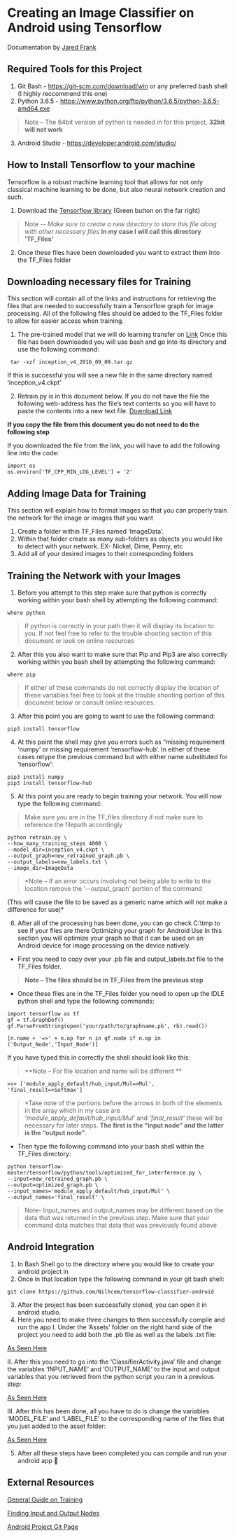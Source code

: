 # Creating an Image Classifier on Android using Tensorflow 

Documentation by [Jared Frank](https://github.com/jfrank1120)

## Required Tools for this Project
1.	Git Bash - https://git-scm.com/download/win or any preferred bash shell (I highly reccommend this one)
2.	Python 3.6.5 - https://www.python.org/ftp/python/3.6.5/python-3.6.5-amd64.exe
> Note – The 64bit version of python is needed in for this project, **32bit will not work**
3.	Android Studio - https://developer.android.com/studio/



## How to Install Tensorflow to your machine
Tensorflow is a robust machine learning tool that allows for not only classical machine learning to be done, but also neural network creation and such.
1.	Download the [Tensorflow library](https://github.com/tensorflow/tensorflow) (Green button on the far right) 

> Note -- *Make sure to create a new directory to store this file along with other necessary files*
**In my case I will call this directory 'TF_Files'**
2.	Once these files have been downloaded you want to extract them into the TF_Files folder



## Downloading necessary files for Training
This section will contain all of the links and instructions for retrieving the files that are needed to successfully train a Tensorflow graph for image processing. All of the following files should be added to the TF_Files folder to allow for easier access when training.
1.	The pre-trained model that we will do learning transfer on [Link](http://download.tensorflow.org/models/inception_v4_2016_09_09.tar.gz)
Once this file has been downloaded you will use bash and go into its directory and use the following command:
```
 tar -xzf inception_v4_2016_09_09.tar.gz
```


If this is successful you will see a new file in the same directory named ‘inception_v4.ckpt’

2.	Retrain.py is in this document below. If you do not have the file the following web-address has the file’s text contents so you will have to paste the contents into a new text file. [Download Link](https://github.com/tensorflow/hub/blob/master/examples/image_retraining/retrain.py)

**If you copy the file from this document you do not need to do the following step**


If you downloaded the file from the link, you will have to add the following line into the code: 
```
import os
os.environ['TF_CPP_MIN_LOG_LEVEL'] = '2'
```



## Adding Image Data for Training
This section will explain how to format images so that you can properly train the network for the image or images that you want
1.	Create a folder within TF_Files named ‘ImageData’.
2.	Within that folder create as many sub-folders as objects you would like to detect with your network. EX- Nickel, Dime, Penny, etc
3.	Add all of your desired images to their corresponding folders 



## Training the Network with your Images
1.	Before you attempt to this step make sure that python is correctly working within your bash shell by attempting the following command:
```
where python
```
> If python is correctly in your path then it will display its location to you. If not feel free to refer to the trouble shooting section of this document or look on online resources


2.	After this you also want to make sure that Pip and Pip3 are also correctly working within you bash shell by attempting the following command:
```
where pip
```
> If either of these commands do not correctly display the location of these variables feel free to look at the trouble shooting portion of this document below or consult online resources.

3.	After this point you are going to want to use the following command:
```
pip3 install tensorflow
```


4.	At this point the shell may give you errors such as “missing requirement ‘numpy’ or missing requirement ‘tensorflow-hub’. In either of these cases retype the previous command but with either name substituted for ‘tensorflow’: 
 ```
 pip3 install numpy
 pip3 install tensorflow-hub
 ```
 
 
5.	At this point you are ready to begin training your network. You will now type the following command:
 > Make sure you are in the TF_files directory if not make sure to reference the filepath accordingly
 ```
 python retrain.py \
 --how_many_training_steps 4000 \
 --model_dir=inception_v4.ckpt \
 --output_graph=new_retrained_graph.pb \
 --output_labels=new_labels.txt \
 --image_dir=ImageData
 ```
 > *Note – If an error occurs involving not being able to write to the location remove the ‘--output_graph’ portion of the command
 
(This will cause the file to be saved as a generic name which will not make a difference for use)*



6.	After all of the processing has been done, you can go check C:\tmp to see if your files are there
Optimizing your graph for Android Use
In this section you will optimize your graph so that it can be used on an Android device for image processing on the device natively.
 - First you need to copy over your .pb file and output_labels.txt file to the TF_Files folder. 
> **Note – The files should be in TF_Files from the previous step**
 - Once these files are in the TF_Files folder you need to open up the IDLE python shell and type the following commands:
```
import tensorflow as tf
gf = tf.GraphDef()
gf.ParseFromString(open('your/path/to/graphname.pb', rb).read())
```
```
[n.name + '=>' + n.op for n in gf.node if n.op in ('Output_Node','Input_Node')]
```


If you have typed this in correctly the shell should look like this:
> **Note – For file location and name will be different **
```
>>> ['module_apply_default/hub_input/Mul=>Mul', 'final_result=>Softmax']
```
> *Take note of the portions before the arrows in both of the elements in the array which in my case are *‘module_apply_default/hub_input/Mul’* and *‘final_result’* these will be necessary for later steps. **The first is the “input node” and the latter is the “output node”**.


 - Then type the following command into your bash shell within the TF_Files directory:
```
python tensorflow-master/tensorflow/python/tools/optimized_for_interference.py \
--input=new_retrained_graph.pb \
--output=optimized_graph.pb \
--input_names='module_apply_default/hub_input/Mul' \
--output_names='final_result' \
```
> Note- Input_names and output_names may be different based on the data that was returned in the previous step. Make sure that your command data matches that data that was previously found above



## Android Integration
1.	In Bash Shell go to the directory where you would like to create your android project in
2.	Once in that location type the following command in your git bash shell:
```
git clone https://github.com/Nilhcem/tensorflow-classifier-android
```


3.	After the project has been successfully cloned, you can open it in android studio.
4.	Here you need to make three changes to then successfully compile and run the app
I.	Under the ‘Assets’ folder on the right hand side of the project you need to add both the .pb file as well as the labels .txt file:

[As Seen Here](https://drive.google.com/open?id=1L_J4XrvFNM784KSGyBCCwzEjayxZ-gkx)

II.	After this you need to go into the ‘ClassifierActivity.java’ file and change the variables ‘INPUT_NAME’ and ‘OUTPUT_NAME’ to the input and output variables that you retrieved from the python script you ran in a previous step:

[As Seen Here](https://drive.google.com/open?id=18-OjQcViL1a00hzmprxUXfcehnEev3SY)
 
III.	After this has been done, all you have to do is change the variables ‘MODEL_FILE’ and ‘LABEL_FILE’ to the corresponding name of the files that you just added to the asset folder:

[As Seen Here](https://drive.google.com/open?id=1fJjiGrxoHFHuXWQx9YNdSi6sIqslGtim)
 
5.  After all these steps have been completed you can compile and run your android app 




## External Resources 
[General Guide on Training](http://nilhcem.com/android/custom-tensorflow-classifier)

[Finding Input and Output Nodes](https://stackoverflow.com/questions/43517959/given-a-tensor-flow-model-graph-how-to-find-the-input-node-and-output-node-name)

[Android Project Git Page](https://github.com/Nilhcem/tensorflow-classifier-android)
